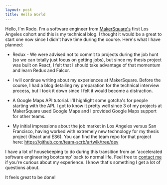 ```yaml
---
layout: post
title: Hello World
---
```


Hello, I'm Rodo. I'm a software engineer from [MakerSquare's](http://www.makersquare.com/) first Los Angeles cohort and this is my technical blog. I thought it would be a great to start one now since I didn't have time during the course. Here's what I have planned:

* Redux - We were advised not to commit to projects during the job hunt (so we can totally just focus on getting jobs), but since my thesis project was built on React, I felt that I should take advantage of that momentum and learn Redux and Falcor.

* I will continue writing about my experiences at MakerSquare. Before the course, I had a blog detailing my preparation for the technical interview process, but I took it down since I felt it would become a distraction.

* A Google Maps API tutorial. I'll highlight some gotcha's for people starting with the API. I got to know it pretty well since 3 of my projects at MakerSquare used Google Maps and I provided Google Maps support for other teams.

* My initial impressions about the job market in Los Angeles versus San Francisco, having worked with extremely new technology for my thesis project (React and ES6). You can find the team repo for that project here: https://github.com/team-scrb/artwlk/tree/dev

I have a lot of housekeeping to do during this transition from an 'accelerated software engineering bootcamp' back to normal life. Feel free to [contact me](mailto:rodolfoyabut@gmail.com) if you're curious about my experience. I know that's something I get a lot of questions about.

It feels great to be done!
